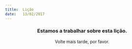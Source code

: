 ```yaml
---
title:  Lição
date:   13/02/2017
---
```


### <center>Estamos a trabalhar sobre esta lição.</center>
<center>Volte mais tarde, por favor.</center>